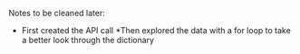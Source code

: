 Notes to be cleaned later:

* First created the API call
*Then explored the data with a for loop to take a better look through the dictionary 